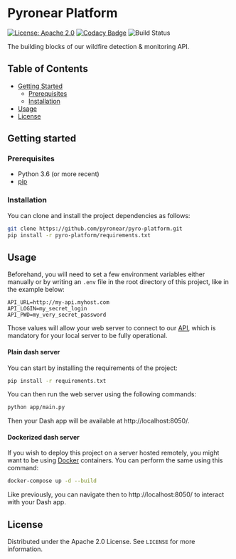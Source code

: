 # Pyronear Platform
[![License: Apache 2.0](https://img.shields.io/badge/License-Apache%202.0-blue.svg)](LICENSE) [![Codacy Badge](https://app.codacy.com/project/badge/Grade/0e4490e06eaf41a3a5faea69dad5caa9)](https://www.codacy.com/gh/pyronear/pyro-platform/dashboard?utm_source=github.com&amp;utm_medium=referral&amp;utm_content=pyronear/pyro-platform&amp;utm_campaign=Badge_Grade) ![Build Status](https://github.com/pyronear/pyro-platform/workflows/dash-project/badge.svg)

The building blocks of our wildfire detection & monitoring API.



## Table of Contents

- [Getting Started](#getting-started)
  - [Prerequisites](#prerequisites)
  - [Installation](#installation)
- [Usage](#usage)
- [License](#license)



## Getting started

### Prerequisites

- Python 3.6 (or more recent)
- [pip](https://pip.pypa.io/en/stable/)

### Installation

You can clone and install the project dependencies as follows:

```bash
git clone https://github.com/pyronear/pyro-platform.git
pip install -r pyro-platform/requirements.txt
```



## Usage

Beforehand, you will need to set a few environment variables either manually or by writing an `.env` file in the root directory of this project, like in the example below:

```
API_URL=http://my-api.myhost.com
API_LOGIN=my_secret_login
API_PWD=my_very_secret_password

```
Those values will allow your web server to connect to our [API](https://github.com/pyronear/pyro-api), which is mandatory for your local server to be fully operational.

#### Plain dash server

You can start by installing the requirements of the project:

```bash
pip install -r requirements.txt
```

You can then run the web server using the following commands:

```bash
python app/main.py
```

Then your Dash app will be available at http://localhost:8050/.

#### Dockerized dash server

If you wish to deploy this project on a server hosted remotely, you might want to be using [Docker](https://www.docker.com/) containers. You can perform the same using this command:

```bash
docker-compose up -d --build
```

Like previously, you can navigate then to http://localhost:8050/ to interact with your Dash app.



## License

Distributed under the Apache 2.0 License. See `LICENSE` for more information.
